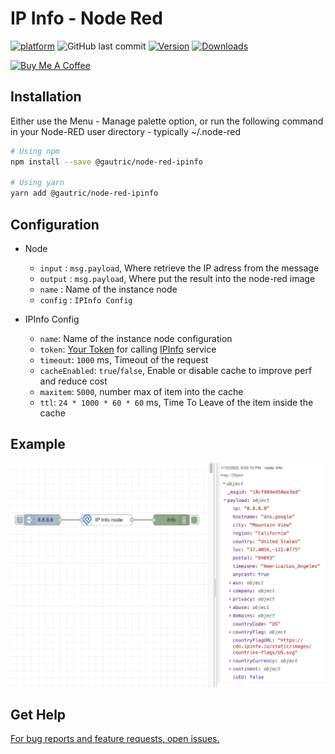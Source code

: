 # IP Info - Node Red 

[![platform](https://img.shields.io/badge/platform-Node--RED-red?logo=nodered)](https://nodered.org)
![GitHub last commit](https://img.shields.io/github/last-commit/gautric/node-red-ipinfo/main)
[![Version](https://img.shields.io/npm/v/@gautric/node-red-ipinfo.svg)](https://www.npmjs.com/package/@gautric/node-red-ipinfo) 
[![Downloads](https://img.shields.io/npm/dt/@gautric/node-red-ipinfo.svg)](https://www.npmjs.com/package/@gautric/node-red-ipinfo) 

<a href="https://www.buymeacoffee.com/gautric" target="_blank"><img src="https://www.buymeacoffee.com/assets/img/custom_images/yellow_img.png" alt="Buy Me A Coffee"></a>

## Installation

Either use the Menu - Manage palette option, or run the following command in your Node-RED user directory - typically ~/.node-red

```sh
# Using npm
npm install --save @gautric/node-red-ipinfo

# Using yarn
yarn add @gautric/node-red-ipinfo
```

## Configuration 

* Node 
    * `input` : `msg.payload`, Where retrieve the IP adress from the message
    * `output` : `msg.payload`, Where put the result into the node-red image
    * `name` : Name of the instance node 
    * `config` : `IPInfo Config` 


* IPInfo Config
    * `name`: Name of the instance node configuration
    * `token`: [Your Token](https://ipinfo.io/account/token) for calling [IPInfo](https://ipinfo.io) service
    * `timeout`: `1000` ms, Timeout of the request 
    * `cacheEnabled`: `true`/`false`, Enable or disable cache to improve perf and reduce cost
    * `maxitem`: `5000`, number max of item into the cache
    * `ttl`: `24 * 1000 * 60 * 60` ms, Time To Leave of the item inside the cache

## Example

![Screenshot](https://raw.githubusercontent.com/gautric/node-red-ipinfo/refs/heads/main/images/Screenshoot.png)

## Get Help

[For bug reports and feature requests, open issues.](https://github.com/gautric/node-red-ipinfo/issues)
